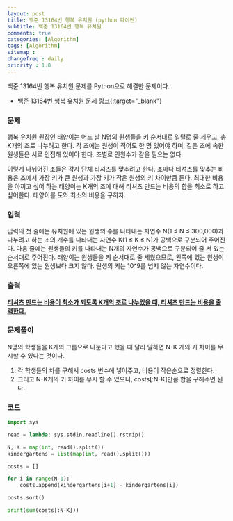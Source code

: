 ```yaml
---
layout: post
title: 백준 13164번 행복 유치원 (python 파이썬)
subtitle: 백준 13164번 행복 유치원
comments: true
categories: [Algorithm]
tags: [Algorithm]
sitemap :
changefreq : daily
priority : 1.0
---
```

백준 13164번 행복 유치원 문제를 Python으로 해결한 문제이다.  

* [백준 13164번 행복 유치원 문제 링크](https://www.acmicpc.net/problem/13164){:target="_blank"}


### 문제 
행복 유치원 원장인 태양이는 어느 날 N명의 원생들을 키 순서대로 일렬로 줄 세우고, 총 K개의 조로 나누려고 한다. 각 조에는 원생이 적어도 한 명 있어야 하며, 같은 조에 속한 원생들은 서로 인접해 있어야 한다. 조별로 인원수가 같을 필요는 없다.

이렇게 나뉘어진 조들은 각자 단체 티셔츠를 맞추려고 한다. 조마다 티셔츠를 맞추는 비용은 조에서 가장 키가 큰 원생과 가장 키가 작은 원생의 키 차이만큼 든다. 최대한 비용을 아끼고 싶어 하는 태양이는 K개의 조에 대해 티셔츠 만드는 비용의 합을 최소로 하고 싶어한다. 태양이를 도와 최소의 비용을 구하자.


### 입력
입력의 첫 줄에는 유치원에 있는 원생의 수를 나타내는 자연수 N(1 ≤ N ≤ 300,000)과 나누려고 하는 조의 개수를 나타내는 자연수 K(1 ≤ K ≤ N)가 공백으로 구분되어 주어진다. 다음 줄에는 원생들의 키를 나타내는 N개의 자연수가 공백으로 구분되어 줄 서 있는 순서대로 주어진다. 태양이는 원생들을 키 순서대로 줄 세웠으므로, 왼쪽에 있는 원생이 오른쪽에 있는 원생보다 크지 않다. 원생의 키는 10^9를 넘지 않는 자연수이다.


### 출력
**<u>티셔츠 만드는 비용이 최소가 되도록 K개의 조로 나누었을 때, 티셔츠 만드는 비용을 출력한다.</u>**


### 문제풀이
N명의 학생들을 K개의 그룹으로 나눈다고 했을 때 달리 말하면 N-K 개의 키 차이를 무시할 수 있다는 것이다.  

1. 각 학생들의 차를 구해서 costs 변수에 넣어주고, 비용이 작은순으로 정렬한다.
2. 그리고 N-K개의 키 차이를 무시 할 수 있으니, costs[:N-K]만큼 합을 구해주면 된다.


### 코드
```python
import sys

read = lambda: sys.stdin.readline().rstrip()

N, K = map(int, read().split())
kindergartens = list(map(int, read().split()))

costs = []

for i in range(N-1):
    costs.append(kindergartens[i+1] - kindergartens[i])

costs.sort()

print(sum(costs[:N-K]))
```